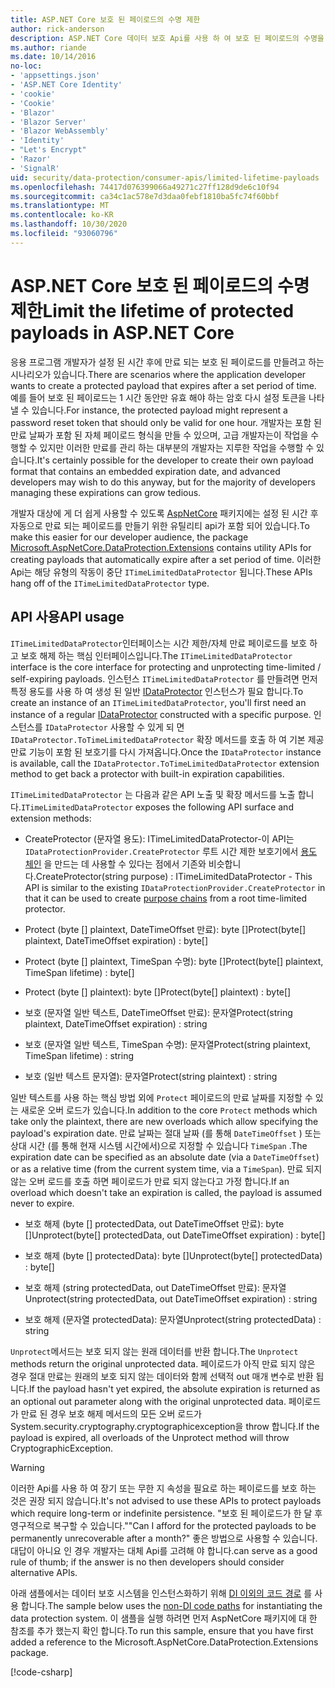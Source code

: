 ```yaml
---
title: ASP.NET Core 보호 된 페이로드의 수명 제한
author: rick-anderson
description: ASP.NET Core 데이터 보호 Api를 사용 하 여 보호 된 페이로드의 수명을 제한 하는 방법을 알아봅니다.
ms.author: riande
ms.date: 10/14/2016
no-loc:
- 'appsettings.json'
- 'ASP.NET Core Identity'
- 'cookie'
- 'Cookie'
- 'Blazor'
- 'Blazor Server'
- 'Blazor WebAssembly'
- 'Identity'
- "Let's Encrypt"
- 'Razor'
- 'SignalR'
uid: security/data-protection/consumer-apis/limited-lifetime-payloads
ms.openlocfilehash: 74417d076399066a49271c27ff128d9de6c10f94
ms.sourcegitcommit: ca34c1ac578e7d3daa0febf1810ba5fc74f60bbf
ms.translationtype: MT
ms.contentlocale: ko-KR
ms.lasthandoff: 10/30/2020
ms.locfileid: "93060796"
---
```

# <a name="limit-the-lifetime-of-protected-payloads-in-aspnet-core"></a><span data-ttu-id="46c36-103">ASP.NET Core 보호 된 페이로드의 수명 제한</span><span class="sxs-lookup"><span data-stu-id="46c36-103">Limit the lifetime of protected payloads in ASP.NET Core</span></span>

<span data-ttu-id="46c36-104">응용 프로그램 개발자가 설정 된 시간 후에 만료 되는 보호 된 페이로드를 만들려고 하는 시나리오가 있습니다.</span><span class="sxs-lookup"><span data-stu-id="46c36-104">There are scenarios where the application developer wants to create a protected payload that expires after a set period of time.</span></span> <span data-ttu-id="46c36-105">예를 들어 보호 된 페이로드는 1 시간 동안만 유효 해야 하는 암호 다시 설정 토큰을 나타낼 수 있습니다.</span><span class="sxs-lookup"><span data-stu-id="46c36-105">For instance, the protected payload might represent a password reset token that should only be valid for one hour.</span></span> <span data-ttu-id="46c36-106">개발자는 포함 된 만료 날짜가 포함 된 자체 페이로드 형식을 만들 수 있으며, 고급 개발자는이 작업을 수행할 수 있지만 이러한 만료를 관리 하는 대부분의 개발자는 지루한 작업을 수행할 수 있습니다.</span><span class="sxs-lookup"><span data-stu-id="46c36-106">It's certainly possible for the developer to create their own payload format that contains an embedded expiration date, and advanced developers may wish to do this anyway, but for the majority of developers managing these expirations can grow tedious.</span></span>

<span data-ttu-id="46c36-107">개발자 대상에 게 더 쉽게 사용할 수 있도록 [AspNetCore](https://www.nuget.org/packages/Microsoft.AspNetCore.DataProtection.Extensions/) 패키지에는 설정 된 시간 후 자동으로 만료 되는 페이로드를 만들기 위한 유틸리티 api가 포함 되어 있습니다.</span><span class="sxs-lookup"><span data-stu-id="46c36-107">To make this easier for our developer audience, the package [Microsoft.AspNetCore.DataProtection.Extensions](https://www.nuget.org/packages/Microsoft.AspNetCore.DataProtection.Extensions/) contains utility APIs for creating payloads that automatically expire after a set period of time.</span></span> <span data-ttu-id="46c36-108">이러한 Api는 해당 유형의 작동이 중단 `ITimeLimitedDataProtector` 됩니다.</span><span class="sxs-lookup"><span data-stu-id="46c36-108">These APIs hang off of the `ITimeLimitedDataProtector` type.</span></span>

## <a name="api-usage"></a><span data-ttu-id="46c36-109">API 사용</span><span class="sxs-lookup"><span data-stu-id="46c36-109">API usage</span></span>

<span data-ttu-id="46c36-110">`ITimeLimitedDataProtector`인터페이스는 시간 제한/자체 만료 페이로드를 보호 하 고 보호 해제 하는 핵심 인터페이스입니다.</span><span class="sxs-lookup"><span data-stu-id="46c36-110">The `ITimeLimitedDataProtector` interface is the core interface for protecting and unprotecting time-limited / self-expiring payloads.</span></span> <span data-ttu-id="46c36-111">인스턴스 `ITimeLimitedDataProtector` 를 만들려면 먼저 특정 용도를 사용 하 여 생성 된 일반 [IDataProtector](xref:security/data-protection/consumer-apis/overview) 인스턴스가 필요 합니다.</span><span class="sxs-lookup"><span data-stu-id="46c36-111">To create an instance of an `ITimeLimitedDataProtector`, you'll first need an instance of a regular [IDataProtector](xref:security/data-protection/consumer-apis/overview) constructed with a specific purpose.</span></span> <span data-ttu-id="46c36-112">인스턴스를 `IDataProtector` 사용할 수 있게 되 면 `IDataProtector.ToTimeLimitedDataProtector` 확장 메서드를 호출 하 여 기본 제공 만료 기능이 포함 된 보호기를 다시 가져옵니다.</span><span class="sxs-lookup"><span data-stu-id="46c36-112">Once the `IDataProtector` instance is available, call the `IDataProtector.ToTimeLimitedDataProtector` extension method to get back a protector with built-in expiration capabilities.</span></span>

<span data-ttu-id="46c36-113">`ITimeLimitedDataProtector` 는 다음과 같은 API 노출 및 확장 메서드를 노출 합니다.</span><span class="sxs-lookup"><span data-stu-id="46c36-113">`ITimeLimitedDataProtector` exposes the following API surface and extension methods:</span></span>

* <span data-ttu-id="46c36-114">CreateProtector (문자열 용도): ITimeLimitedDataProtector-이 API는 `IDataProtectionProvider.CreateProtector` 루트 시간 제한 보호기에서 [용도 체인](xref:security/data-protection/consumer-apis/purpose-strings) 을 만드는 데 사용할 수 있다는 점에서 기존와 비슷합니다.</span><span class="sxs-lookup"><span data-stu-id="46c36-114">CreateProtector(string purpose) : ITimeLimitedDataProtector - This API is similar to the existing `IDataProtectionProvider.CreateProtector` in that it can be used to create [purpose chains](xref:security/data-protection/consumer-apis/purpose-strings) from a root time-limited protector.</span></span>

* <span data-ttu-id="46c36-115">Protect (byte [] plaintext, DateTimeOffset 만료): byte []</span><span class="sxs-lookup"><span data-stu-id="46c36-115">Protect(byte[] plaintext, DateTimeOffset expiration) : byte[]</span></span>

* <span data-ttu-id="46c36-116">Protect (byte [] plaintext, TimeSpan 수명): byte []</span><span class="sxs-lookup"><span data-stu-id="46c36-116">Protect(byte[] plaintext, TimeSpan lifetime) : byte[]</span></span>

* <span data-ttu-id="46c36-117">Protect (byte [] plaintext): byte []</span><span class="sxs-lookup"><span data-stu-id="46c36-117">Protect(byte[] plaintext) : byte[]</span></span>

* <span data-ttu-id="46c36-118">보호 (문자열 일반 텍스트, DateTimeOffset 만료): 문자열</span><span class="sxs-lookup"><span data-stu-id="46c36-118">Protect(string plaintext, DateTimeOffset expiration) : string</span></span>

* <span data-ttu-id="46c36-119">보호 (문자열 일반 텍스트, TimeSpan 수명): 문자열</span><span class="sxs-lookup"><span data-stu-id="46c36-119">Protect(string plaintext, TimeSpan lifetime) : string</span></span>

* <span data-ttu-id="46c36-120">보호 (일반 텍스트 문자열): 문자열</span><span class="sxs-lookup"><span data-stu-id="46c36-120">Protect(string plaintext) : string</span></span>

<span data-ttu-id="46c36-121">일반 텍스트를 사용 하는 핵심 방법 외에 `Protect` 페이로드의 만료 날짜를 지정할 수 있는 새로운 오버 로드가 있습니다.</span><span class="sxs-lookup"><span data-stu-id="46c36-121">In addition to the core `Protect` methods which take only the plaintext, there are new overloads which allow specifying the payload's expiration date.</span></span> <span data-ttu-id="46c36-122">만료 날짜는 절대 날짜 (를 통해 `DateTimeOffset` ) 또는 상대 시간 (를 통해 현재 시스템 시간에서)으로 지정할 수 있습니다 `TimeSpan` .</span><span class="sxs-lookup"><span data-stu-id="46c36-122">The expiration date can be specified as an absolute date (via a `DateTimeOffset`) or as a relative time (from the current system time, via a `TimeSpan`).</span></span> <span data-ttu-id="46c36-123">만료 되지 않는 오버 로드를 호출 하면 페이로드가 만료 되지 않는다고 가정 합니다.</span><span class="sxs-lookup"><span data-stu-id="46c36-123">If an overload which doesn't take an expiration is called, the payload is assumed never to expire.</span></span>

* <span data-ttu-id="46c36-124">보호 해제 (byte [] protectedData, out DateTimeOffset 만료): byte []</span><span class="sxs-lookup"><span data-stu-id="46c36-124">Unprotect(byte[] protectedData, out DateTimeOffset expiration) : byte[]</span></span>

* <span data-ttu-id="46c36-125">보호 해제 (byte [] protectedData): byte []</span><span class="sxs-lookup"><span data-stu-id="46c36-125">Unprotect(byte[] protectedData) : byte[]</span></span>

* <span data-ttu-id="46c36-126">보호 해제 (string protectedData, out DateTimeOffset 만료): 문자열</span><span class="sxs-lookup"><span data-stu-id="46c36-126">Unprotect(string protectedData, out DateTimeOffset expiration) : string</span></span>

* <span data-ttu-id="46c36-127">보호 해제 (문자열 protectedData): 문자열</span><span class="sxs-lookup"><span data-stu-id="46c36-127">Unprotect(string protectedData) : string</span></span>

<span data-ttu-id="46c36-128">`Unprotect`메서드는 보호 되지 않는 원래 데이터를 반환 합니다.</span><span class="sxs-lookup"><span data-stu-id="46c36-128">The `Unprotect` methods return the original unprotected data.</span></span> <span data-ttu-id="46c36-129">페이로드가 아직 만료 되지 않은 경우 절대 만료는 원래의 보호 되지 않는 데이터와 함께 선택적 out 매개 변수로 반환 됩니다.</span><span class="sxs-lookup"><span data-stu-id="46c36-129">If the payload hasn't yet expired, the absolute expiration is returned as an optional out parameter along with the original unprotected data.</span></span> <span data-ttu-id="46c36-130">페이로드가 만료 된 경우 보호 해제 메서드의 모든 오버 로드가 System.security.cryptography.cryptographicexception을 throw 합니다.</span><span class="sxs-lookup"><span data-stu-id="46c36-130">If the payload is expired, all overloads of the Unprotect method will throw CryptographicException.</span></span>

>[!WARNING]
> <span data-ttu-id="46c36-131">이러한 Api를 사용 하 여 장기 또는 무한 지 속성을 필요로 하는 페이로드를 보호 하는 것은 권장 되지 않습니다.</span><span class="sxs-lookup"><span data-stu-id="46c36-131">It's not advised to use these APIs to protect payloads which require long-term or indefinite persistence.</span></span> <span data-ttu-id="46c36-132">"보호 된 페이로드가 한 달 후 영구적으로 복구할 수 있습니다."</span><span class="sxs-lookup"><span data-stu-id="46c36-132">"Can I afford for the protected payloads to be permanently unrecoverable after a month?"</span></span> <span data-ttu-id="46c36-133">좋은 방법으로 사용할 수 있습니다. 대답이 아니요 인 경우 개발자는 대체 Api를 고려해 야 합니다.</span><span class="sxs-lookup"><span data-stu-id="46c36-133">can serve as a good rule of thumb; if the answer is no then developers should consider alternative APIs.</span></span>

<span data-ttu-id="46c36-134">아래 샘플에서는 데이터 보호 시스템을 인스턴스화하기 위해 [DI 이외의 코드 경로](xref:security/data-protection/configuration/non-di-scenarios) 를 사용 합니다.</span><span class="sxs-lookup"><span data-stu-id="46c36-134">The sample below uses the [non-DI code paths](xref:security/data-protection/configuration/non-di-scenarios) for instantiating the data protection system.</span></span> <span data-ttu-id="46c36-135">이 샘플을 실행 하려면 먼저 AspNetCore 패키지에 대 한 참조를 추가 했는지 확인 합니다.</span><span class="sxs-lookup"><span data-stu-id="46c36-135">To run this sample, ensure that you have first added a reference to the Microsoft.AspNetCore.DataProtection.Extensions package.</span></span>

[!code-csharp[](limited-lifetime-payloads/samples/limitedlifetimepayloads.cs)]
